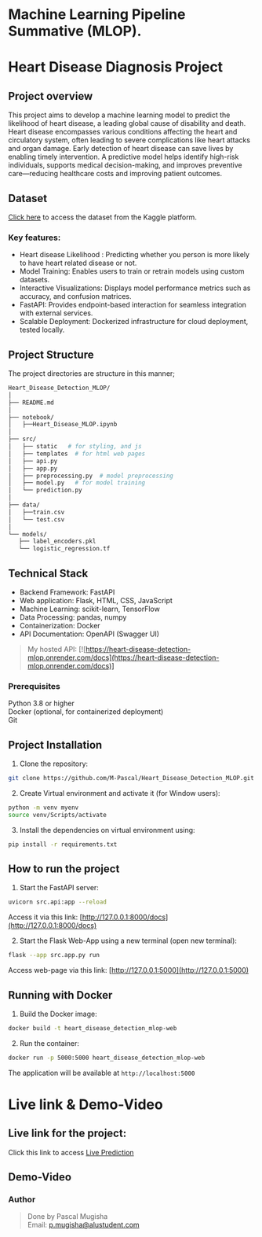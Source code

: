 # Machine Learning Pipeline Summative (MLOP).

# Heart Disease Diagnosis Project

## Project overview
This project aims to develop a machine learning model to predict the likelihood of heart disease, a leading global cause of disability and death. Heart disease encompasses various conditions affecting the heart and circulatory system, often leading to severe complications like heart attacks and organ damage.
Early detection of heart disease can save lives by enabling timely intervention. A predictive model helps identify high-risk individuals, supports medical decision-making, and improves preventive care—reducing healthcare costs and improving patient outcomes.

## Dataset
[Click here](https://www.kaggle.com/code/desalegngeb/heart-disease-predictions/notebook) to access the dataset from the Kaggle platform.

### Key features:
- Heart disease Likelihood : Predicting whether you person is more likely to have heart related disease or not.
- Model Training: Enables users to train or retrain models using custom datasets.
- Interactive Visualizations: Displays model performance metrics such as accuracy, and confusion matrices.
- FastAPI: Provides endpoint-based interaction for seamless integration with external services.
- Scalable Deployment: Dockerized infrastructure for cloud deployment, tested locally.

## Project Structure
The project directories are structure in this manner;
```bash
Heart_Disease_Detection_MLOP/
│
├── README.md
│
├── notebook/
│   ├──Heart_Disease_MLOP.ipynb
│
├── src/
│   ├── static   # for styling, and js
│   ├── templates  # for html web pages
│   ├── api.py
│   ├── app.py
│   ├── preprocessing.py  # model preprocessing
│   ├── model.py   # for model training
│   └── prediction.py
│
├── data/
│   ├──train.csv
│   └── test.csv
│
└── models/
   ├── label_encoders.pkl
   └── logistic_regression.tf
```
## Technical Stack
- Backend Framework: FastAPI
- Web application: Flask, HTML, CSS, JavaScript
- Machine Learning: scikit-learn, TensorFlow
- Data Processing: pandas, numpy
- Containerization: Docker
- API Documentation: OpenAPI (Swagger UI)
> My hosted API: [![https://heart-disease-detection-mlop.onrender.com/docs](https://heart-disease-detection-mlop.onrender.com/docs)]

### Prerequisites
Python 3.8 or higher <br>
Docker (optional, for containerized deployment)<br>
Git <br>

## Project Installation
1. Clone the repository:
``` bash
git clone https://github.com/M-Pascal/Heart_Disease_Detection_MLOP.git
```
2. Create Virtual environment and activate it (for Window users):
``` bash
python -m venv myenv
source venv/Scripts/activate
```
3. Install the dependencies on virtual environment using:
``` bash
pip install -r requirements.txt
```
## How to run the project
1. Start the FastAPI server:
``` bash
uvicorn src.api:app --reload 
```
Access it via this link: [http://127.0.0.1:8000/docs](http://127.0.0.1:8000/docs)

2. Start the Flask Web-App using a new terminal (open new terminal):
```bash
flask --app src.app.py run
```
Access web-page via this link: [http://127.0.0.1:5000](http://127.0.0.1:5000)

## Running with Docker
1. Build the Docker image:
```bash
docker build -t heart_disease_detection_mlop-web
```

2. Run the container:
```bash
docker run -p 5000:5000 heart_disease_detection_mlop-web
```

The application will be available at `http://localhost:5000`

# Live link & Demo-Video
## Live link for the project:
Click this link to access [Live Prediction](https://heart-disease-detection-mlop-1.onrender.com)

## Demo-Video


### Author
> Done by Pascal Mugisha <br>
> Email: [p.mugisha@alustudent.com](p.mugisha@alustudent.com)